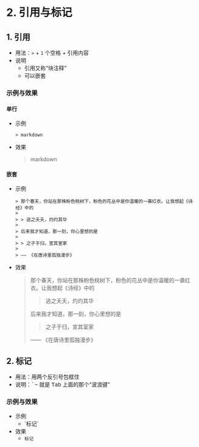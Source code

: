 # 2. 引用与标记

## 1. 引用

- 用法：`>` + `1` 个空格 + 引用内容
- 说明
    - 引用又称“块注释”
    - 可以嵌套

### 示例与效果

#### 单行

- 示例

    `> markdown`

- 效果

    > markdown

#### 嵌套

- 示例

    ```
    > 那个春天，你站在那株粉色桃树下，粉色的花丛中是你温暖的一袭红衣。让我想起《诗经》中的
    >
    > > 逃之夭夭，灼灼其华
    >
    > 后来我才知道，那一刻，你心里想的是
    >
    > > 之子于归，宣其室家
    >
    > —— 《在唐诗里孤独漫步》
    ```

- 效果

    > 那个春天，你站在那株粉色桃树下，粉色的花丛中是你温暖的一袭红衣。让我想起《诗经》中的
    >
    > > 逃之夭夭，灼灼其华
    >
    > 后来我才知道，那一刻，你心里想的是
    >
    > > 之子于归，宣其室家
    >
    > —— 《在唐诗里孤独漫步》

## 2. 标记

- 用法：用两个反引号包框住
- 说明：<kbd>\`\~</kbd> 就是 <kbd>Tab</kbd> 上面的那个“波浪键”

### 示例与效果

- 示例
    - \`标记\`
- 效果
    - `标记`

